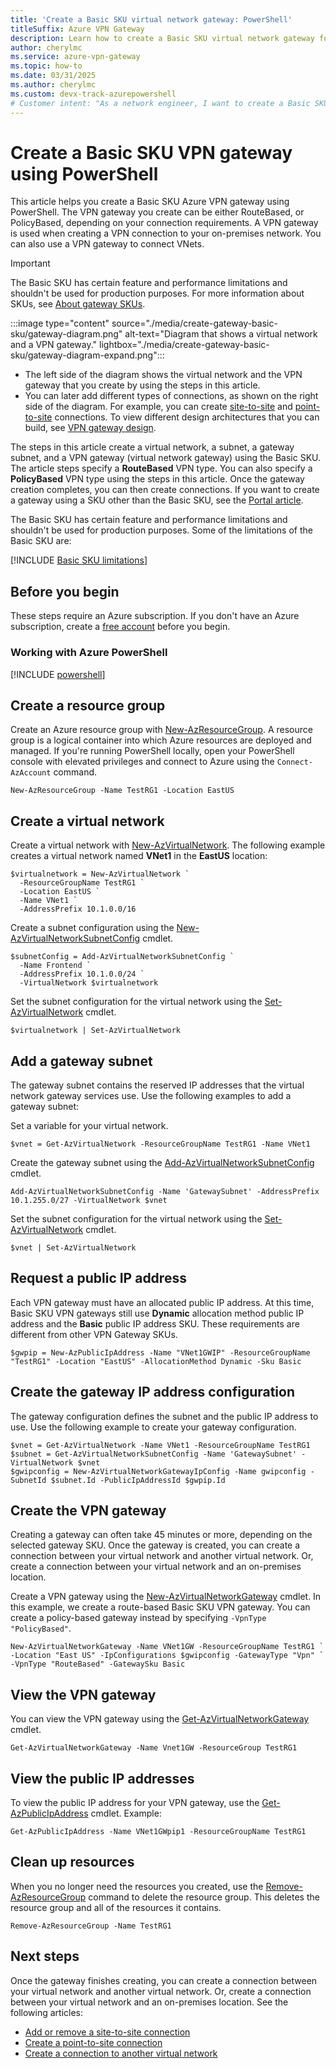 ```yaml
---
title: 'Create a Basic SKU virtual network gateway: PowerShell'
titleSuffix: Azure VPN Gateway
description: Learn how to create a Basic SKU virtual network gateway for a VPN connection to your on-premises network, or to connect virtual networks. Use these instructions to create either a policy-based, or route-based VPN gateway.
author: cherylmc
ms.service: azure-vpn-gateway
ms.topic: how-to
ms.date: 03/31/2025
ms.author: cherylmc 
ms.custom: devx-track-azurepowershell
# Customer intent: "As a network engineer, I want to create a Basic SKU VPN gateway using PowerShell, so that I can establish a secure connection between my virtual network and on-premises infrastructure or other virtual networks."
---
```


# Create a Basic SKU VPN gateway using PowerShell

This article helps you create a Basic SKU Azure VPN gateway using PowerShell. The VPN gateway you create can be either RouteBased, or PolicyBased, depending on your connection requirements. A VPN gateway is used when creating a VPN connection to your on-premises network. You can also use a VPN gateway to connect VNets.

> [!IMPORTANT]
> The Basic SKU has certain feature and performance limitations and shouldn't be used for production purposes. For more information about SKUs, see [About gateway SKUs](about-gateway-skus.md).

:::image type="content" source="./media/create-gateway-basic-sku/gateway-diagram.png" alt-text="Diagram that shows a virtual network and a VPN gateway." lightbox="./media/create-gateway-basic-sku/gateway-diagram-expand.png":::

* The left side of the diagram shows the virtual network and the VPN gateway that you create by using the steps in this article.
* You can later add different types of connections, as shown on the right side of the diagram. For example, you can create [site-to-site](tutorial-site-to-site-portal.md) and [point-to-site](point-to-site-about.md) connections. To view different design architectures that you can build, see [VPN gateway design](design.md).

The steps in this article create a virtual network, a subnet, a gateway subnet, and a VPN gateway (virtual network gateway) using the Basic SKU. The article steps specify a **RouteBased** VPN type. You can also specify a **PolicyBased** VPN type using the steps in this article. Once the gateway creation completes, you can then create connections. If you want to create a gateway using a SKU other than the Basic SKU, see the [Portal article](tutorial-create-gateway-portal.md).

The Basic SKU has certain feature and performance limitations and shouldn't be used for production purposes. Some of the limitations of the Basic SKU are:

[!INCLUDE [Basic SKU limitations](../../includes/vpn-gateway-basic-sku-limitations.md)]

## Before you begin

These steps require an Azure subscription. If you don't have an Azure subscription, create a [free account](https://azure.microsoft.com/pricing/purchase-options/azure-account?cid=msft_learn) before you begin.

### Working with Azure PowerShell

[!INCLUDE [powershell](../../includes/vpn-gateway-cloud-shell-powershell-about.md)]

## Create a resource group

Create an Azure resource group with [New-AzResourceGroup](/powershell/module/az.resources/new-azresourcegroup). A resource group is a logical container into which Azure resources are deployed and managed. If you're running PowerShell locally, open your PowerShell console with elevated privileges and connect to Azure using the `Connect-AzAccount` command.

```azurepowershell-interactive
New-AzResourceGroup -Name TestRG1 -Location EastUS
```

## <a name="vnet"></a>Create a virtual network

Create a virtual network with [New-AzVirtualNetwork](/powershell/module/az.network/new-azvirtualnetwork). The following example creates a virtual network named **VNet1** in the **EastUS** location:

```azurepowershell-interactive
$virtualnetwork = New-AzVirtualNetwork `
  -ResourceGroupName TestRG1 `
  -Location EastUS `
  -Name VNet1 `
  -AddressPrefix 10.1.0.0/16
```

Create a subnet configuration using the [New-AzVirtualNetworkSubnetConfig](/powershell/module/az.network/new-azvirtualnetworksubnetconfig) cmdlet.

```azurepowershell-interactive
$subnetConfig = Add-AzVirtualNetworkSubnetConfig `
  -Name Frontend `
  -AddressPrefix 10.1.0.0/24 `
  -VirtualNetwork $virtualnetwork
```

Set the subnet configuration for the virtual network using the [Set-AzVirtualNetwork](/powershell/module/az.network/Set-azVirtualNetwork) cmdlet.

```azurepowershell-interactive
$virtualnetwork | Set-AzVirtualNetwork
```

## <a name="gwsubnet"></a>Add a gateway subnet

The gateway subnet contains the reserved IP addresses that the virtual network gateway services use. Use the following examples to add a gateway subnet:

Set a variable for your virtual network.

```azurepowershell-interactive
$vnet = Get-AzVirtualNetwork -ResourceGroupName TestRG1 -Name VNet1
```

Create the gateway subnet using the [Add-AzVirtualNetworkSubnetConfig](/powershell/module/az.network/Add-azVirtualNetworkSubnetConfig) cmdlet.

```azurepowershell-interactive
Add-AzVirtualNetworkSubnetConfig -Name 'GatewaySubnet' -AddressPrefix 10.1.255.0/27 -VirtualNetwork $vnet
```

Set the subnet configuration for the virtual network using the [Set-AzVirtualNetwork](/powershell/module/az.network/Set-azVirtualNetwork) cmdlet.

```azurepowershell-interactive
$vnet | Set-AzVirtualNetwork
```

## <a name="PublicIP"></a>Request a public IP address

Each VPN gateway must have an allocated public IP address. At this time, Basic SKU VPN gateways still use **Dynamic** allocation method public IP address and the **Basic** public IP address SKU. These requirements are different from other VPN Gateway SKUs.

```azurepowershell-interactive
$gwpip = New-AzPublicIpAddress -Name "VNet1GWIP" -ResourceGroupName "TestRG1" -Location "EastUS" -AllocationMethod Dynamic -Sku Basic
```

## <a name="GatewayIPConfig"></a>Create the gateway IP address configuration

The gateway configuration defines the subnet and the public IP address to use. Use the following example to create your gateway configuration.

```azurepowershell-interactive
$vnet = Get-AzVirtualNetwork -Name VNet1 -ResourceGroupName TestRG1
$subnet = Get-AzVirtualNetworkSubnetConfig -Name 'GatewaySubnet' -VirtualNetwork $vnet
$gwipconfig = New-AzVirtualNetworkGatewayIpConfig -Name gwipconfig -SubnetId $subnet.Id -PublicIpAddressId $gwpip.Id
```

## <a name="CreateGateway"></a>Create the VPN gateway

Creating a gateway can often take 45 minutes or more, depending on the selected gateway SKU. Once the gateway is created, you can create a connection between your virtual network and another virtual network. Or, create a connection between your virtual network and an on-premises location.

Create a VPN gateway using the [New-AzVirtualNetworkGateway](/powershell/module/az.network/New-azVirtualNetworkGateway) cmdlet. In this example, we create a route-based Basic SKU VPN gateway. You can create a policy-based gateway instead by specifying `-VpnType "PolicyBased"`.

```azurepowershell-interactive
New-AzVirtualNetworkGateway -Name VNet1GW -ResourceGroupName TestRG1 `
-Location "East US" -IpConfigurations $gwipconfig -GatewayType "Vpn" `
-VpnType "RouteBased" -GatewaySku Basic
```

## <a name="viewgw"></a>View the VPN gateway

You can view the VPN gateway using the [Get-AzVirtualNetworkGateway](/powershell/module/az.network/Get-azVirtualNetworkGateway) cmdlet.

```azurepowershell-interactive
Get-AzVirtualNetworkGateway -Name Vnet1GW -ResourceGroup TestRG1
```

## <a name="viewgwpip"></a>View the public IP addresses

To view the public IP address for your VPN gateway, use the [Get-AzPublicIpAddress](/powershell/module/az.network/Get-azPublicIpAddress) cmdlet. Example:

```azurepowershell-interactive
Get-AzPublicIpAddress -Name VNet1GWpip1 -ResourceGroupName TestRG1
```

## Clean up resources

When you no longer need the resources you created, use the [Remove-AzResourceGroup](/powershell/module/az.resources/remove-azresourcegroup) command to delete the resource group. This deletes the resource group and all of the resources it contains.

```azurepowershell-interactive
Remove-AzResourceGroup -Name TestRG1
```

## Next steps

Once the gateway finishes creating, you can create a connection between your virtual network and another virtual network. Or, create a connection between your virtual network and an on-premises location. See the following articles:

* [Add or remove a site-to-site connection](add-remove-site-to-site-connections.md)
* [Create a point-to-site connection](vpn-gateway-howto-point-to-site-rm-ps.md)
* [Create a connection to another virtual network](vpn-gateway-vnet-vnet-rm-ps.md)
